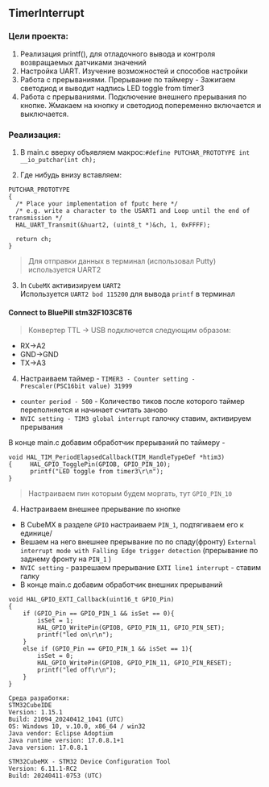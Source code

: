 ## TimerInterrupt

### Цели проекта:
1) Реализация printf(), для отладочного вывода и контроля возвращаемых датчиками значений
2) Настройка UART. Изучение возможностей и способов настройки
3) Работа с прерываниями. Прерывание по таймеру - Зажигаем светодиод и выводит надпись LED toggle from timer3
4) Работа с прерываниями. Подключение внешнего прерывания по кнопке. Жмакаем на кнопку и светодиод попеременно включается и выключается.

### Реализация: 
1) В main.c вверху объявляем макрос:`#define PUTCHAR_PROTOTYPE int __io_putchar(int ch);`

2) Где нибудь внизу вставляем:
``` 
PUTCHAR_PROTOTYPE
{
  /* Place your implementation of fputc here */
  /* e.g. write a character to the USART1 and Loop until the end of transmission */
  HAL_UART_Transmit(&huart2, (uint8_t *)&ch, 1, 0xFFFF);

  return ch;
}
```
> Для отправки данных в терминал (использовал Putty) используется UART2

3) In `CubeMX` активизируем `UART2`   
Используется `UART2 bod 115200` для вывода `printf`  в  терминал

#### Connect to BluePill stm32F103C8T6

> Конвертер TTL -> USB подключется следующим образом: 
+ RX->A2
+ GND->GND
+ TX->A3

4) Настраиваем таймер - 
`TIMER3 - Counter setting - Prescaler(PSC16bit value) 31999`

+ `counter period - 500` -  Количество тиков после которого таймер переполняется и начинает считать заново
+ `NVIC setting - TIM3 global interrupt`  галочку ставим, активируем прерывания

В конце main.c добавим обработчик прерываний по таймеру - 
```
void HAL_TIM_PeriodElapsedCallback(TIM_HandleTypeDef *htim3)
{	  HAL_GPIO_TogglePin(GPIOB, GPIO_PIN_10);
	  printf("LED toggle from timer3\r\n");
}
```
> Настраиваем пин которым будем моргать, тут `GPIO_PIN_10`

4)  Настраиваем внешнее прерывание по кнопке
 + В CubeMX  в разделе `GPIO` настраиваем `PIN_1`, подтягиваем его к единице/
 + Вешаем на него внешнее прерывание по  по спаду(фронту) `External interrupt mode with Falling Edge trigger detection` (прерывание по заднему фронту на `PIN_1` )
+ `NVIC setting` - разрешаем прерывание `EXTI line1 interrupt` - ставим галку  
+ В конце main.c добавим обработчик внешних прерываний
```
void HAL_GPIO_EXTI_Callback(uint16_t GPIO_Pin)
{
	if (GPIO_Pin == GPIO_PIN_1 && isSet == 0){
		isSet = 1;
		HAL_GPIO_WritePin(GPIOB, GPIO_PIN_11, GPIO_PIN_SET);
		printf("led on\r\n");
	}
	else if (GPIO_Pin == GPIO_PIN_1 && isSet == 1){
		isSet = 0;
		HAL_GPIO_WritePin(GPIOB, GPIO_PIN_11, GPIO_PIN_RESET);
		printf("led off\r\n");
	}
}
```

```
Среда разработки:
STM32CubeIDE
Version: 1.15.1
Build: 21094_20240412_1041 (UTC)
OS: Windows 10, v.10.0, x86_64 / win32
Java vendor: Eclipse Adoptium
Java runtime version: 17.0.8.1+1
Java version: 17.0.8.1

STM32CubeMX - STM32 Device Configuration Tool
Version: 6.11.1-RC2
Build: 20240411-0753 (UTC)
```
